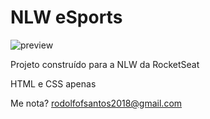 # NLW eSports

![preview](./github/preview.png)

Projeto construído para a NLW da RocketSeat

HTML e CSS apenas

Me nota? rodolfofsantos2018@gmail.com
